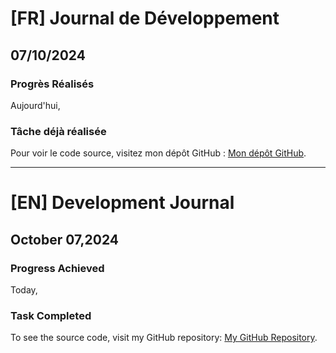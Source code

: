 # [FR] Journal de Développement

## 07/10/2024

### Progrès Réalisés

Aujourd'hui,

### Tâche déjà réalisée

Pour voir le code source, visitez mon dépôt GitHub : [Mon dépôt GitHub](https://github.com/Paul-Uchenna/youcode).

---

# [EN] Development Journal

## October 07,2024

### Progress Achieved

Today,

### Task Completed

To see the source code, visit my GitHub repository: [My GitHub Repository](https://github.com/Paul-Uchenna/youcode).
